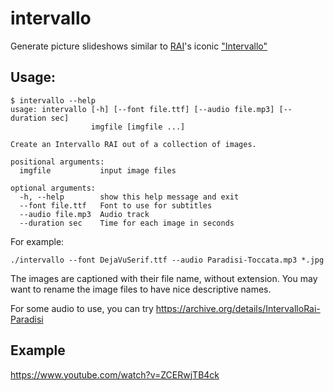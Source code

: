 # intervallo

Generate picture slideshows similar to
[RAI](https://en.wikipedia.org/wiki/RAI)'s iconic
["Intervallo"](https://it.wikipedia.org/wiki/Intervallo_(televisione))

## Usage:

```
$ intervallo --help
usage: intervallo [-h] [--font file.ttf] [--audio file.mp3] [--duration sec]
                  imgfile [imgfile ...]

Create an Intervallo RAI out of a collection of images.

positional arguments:
  imgfile           input image files

optional arguments:
  -h, --help        show this help message and exit
  --font file.ttf   Font to use for subtitles
  --audio file.mp3  Audio track
  --duration sec    Time for each image in seconds
```

For example:

```
./intervallo --font DejaVuSerif.ttf --audio Paradisi-Toccata.mp3 *.jpg
```

The images are captioned with their file name, without extension. You may want
to rename the image files to have nice descriptive names.

For some audio to use, you can try <https://archive.org/details/IntervalloRai-Paradisi>

## Example

https://www.youtube.com/watch?v=ZCERwjTB4ck
